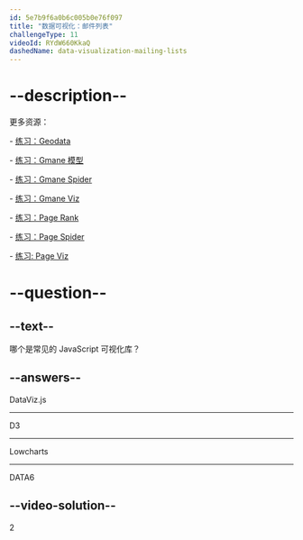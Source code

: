 ```yaml
---
id: 5e7b9f6a0b6c005b0e76f097
title: "数据可视化：邮件列表"
challengeType: 11
videoId: RYdW660KkaQ
dashedName: data-visualization-mailing-lists
---
```


# --description--

更多资源：

\- [练习：Geodata](https://www.youtube.com/watch?v=KfhslNzopxo)

\- [练习：Gmane 模型](https://www.youtube.com/watch?v=wSpl1-7afAk)

\- [练习：Gmane Spider](https://www.youtube.com/watch?v=H3w4lOFBUOI)

\- [练习：Gmane Viz](https://www.youtube.com/watch?v=LRqVPMEXByw)

\- [练习：Page Rank](https://www.youtube.com/watch?v=yFRAZBkBDBs)

\- [练习：Page Spider](https://www.youtube.com/watch?v=sXedPQ_AnWA)

\- [练习: Page Viz](https://www.youtube.com/watch?v=Fm0hpkxsZoo)

# --question--

## --text--

哪个是常见的 JavaScript 可视化库？

## --answers--

DataViz.js

---

D3

---

Lowcharts

---

DATA6

## --video-solution--

2
